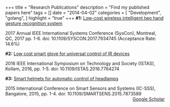+++
title = "Research Publications"
description = "Find my published papers here"
tags = []
date = "2014-04-02"
categories = [
    "Development",
    "golang",
]
highlight = "true"
+++
**#1:**
<a href="http://ieeexplore.ieee.org/abstract/document/7934745/">Low-cost wireless intelligent two hand gesture recognition system</a>
</p>2017 Annual IEEE International Systems Conference (SysCon), Montreal, QC, 2017
pp. 1-6.            
doi: 10.1109/SYSCON.2017.7934745 (Acceptance Rate: 14.6%)


**#2:**
<a href="http://ieeexplore.ieee.org/abstract/document/7764274/">Low cost smart glove for universal control of IR devices</a>
</p>2016 IEEE International Symposium on Technology and Society (ISTAS), Kollam, 2016, pp. 1-5.         
doi: 10.1109/ISTAS.2016.7764274


**#3:**
<a href="http://ieeexplore.ieee.org/abstract/document/7873589/">Smart helmets for automatic control of headlamps</a>
</p>2015 International Conference on Smart Sensors and Systems (IC-SSS), Bangalore, 2015, pp. 1-4.     
doi: 10.1109/SMARTSENS.2015.7873589



<div style="text-align: right"><a href="https://scholar.google.com/citations?user=kMNuLysAAAAJ&hl=en">Google Scholar</a></div>




